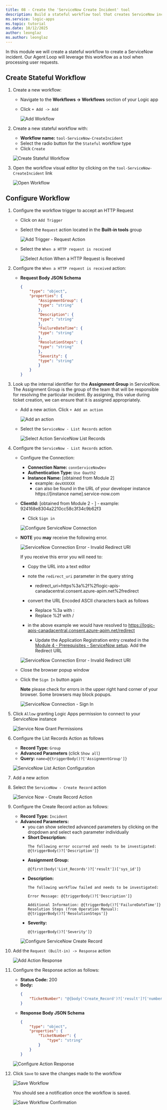 ```yaml
---
title: 08 - Create the 'ServiceNow Create Incident' tool
description: Build a stateful workflow tool that creates ServiceNow incidents for agent-driven automation.
ms.service: logic-apps
ms.topic: tutorial
ms.date: 10/12/2025
author: leonglaz
ms.author: leonglaz
---
```


In this module we will create a stateful workflow to create a ServiceNow incident. Our Agent Loop will leverage this workflow as a tool when processing user requests.


## Create Stateful Workflow

1. Create a new workflow:

    - Navigate to the  **Workflows -> Workflows**  section of your Logic app
    - Click `+ Add -> Add`

        ![Add Workflow](./images/08_01_create_new_workflow.png "add workflow")

2. Create a new stateful workflow with:
    
    - **Workflow name:** `tool-ServiceNow-CreateIncident`
    - Select the radio button for the `Stateful` workflow type
    - Click `Create`

    ![Create Stateful Workflow](./images/08_02_create_new_stateful_workflow.png "create new stateful workflow")

3. Open the workflow visual editor by clicking on the `tool-ServiceNow-CreateIncident` link

    ![Open Workflow](./images/08_03_open_workflow_tool_create_service_now_incident.png "Open Workflow" )

## Configure Workflow
1. Configure the workflow trigger to accept an HTTP Request
    - Click on `Add Trigger`
    - Select the `Request` action located in the **Built-in tools** group

        ![Add Trigger - Request Action](./images/08_04_add_action_when_a_http_request_is_received.png "add trigger request action")
        
    - Select the `When a HTTP request is received`

        ![Select Action When a HTTP Request is Received](./images/08_05_add_trigger_request_action.png "select when a HTTP request is received")

1. Configure the `When a HTTP request is received` action:
    - **Request Body JSON Schema**
        ```JSON
        {
            "type": "object",
            "properties": {
                "AssignmentGroup": {
                "type": "string"
                },
                "Description": {
                "type": "string"
                },
                "FailureDateTime": {
                "type": "string"
                },
                "ResolutionSteps": {
                "type": "string"
                },
                "Severity": {
                "type": "string"
                }
            }
        } 
       ```

1. Look up the internal identifier for the **Assignment Group** in ServiceNow. The Assignment Group is the group of the team that will be responsible for resolving the particular incident. By assigning, this value during ticket creation, we can ensure that it is assigned appropriately.

    - Add a new action. Click `+ Add an action`

        ![Add an action](./images/08_07_add_a_action.png "add a action")

    - Select the `ServiceNow - List Records` action

        ![Select Action ServiceNow List Records](./images/08_08_action_servicenow_list_records.png "servicenow list records")

1. Configure the `ServiceNow - List Records` action. 

    - Configure the Connection:
        - **Connection Name:** `connServiceNowDev`
        - **Authentication Type:** `Use Oauth2`
        - **Instance Name:**  [obtained from Module 2]
            - example: `devXXXXXX` 
            - can also be found in the URL of your developer instance https://[instance name].service-now.com
    - **ClientId:**  [obtained from Module 2 - ]
            - example: 924168e8304a2210cc58c3f34c9b62f3
        - Click `Sign in` 

        ![Configure ServiceNow Connection](./images//08_09_servicenow_connection_configuration.png)

    - **NOTE** you **may** receive the following error. 

        ![ServiceNow Connection Error - Invalid Redirect URI](./images/08_10_servicenow_connection_error_invalid_redirect_uri.png "servicenow connection error invalid redirect uri")

        If you receive this error you will need to:
        - Copy the URL into a text editor
        - note the `redirect_uri` parameter in the query string  
            - redirect_uri=https%3a%2f%2flogic-apis-canadacentral.consent.azure-apim.net%2fredirect
        - convert the URL Encoded ASCII characters back as follows
            - Replace %3a with :
            - Replace %2f with /
        - in the above example we would have resolved to https://logic-apis-canadacentral.consent.azure-apim.net/redirect 

            - Update the Application Registration entry created in the [Module 4 - Prerequisites - ServiceNow setup](04_servicenow_dev_sandbox.md).
        Add the Redirect URL

        ![ServiceNow Connection Error - Invalid Redirect URI](./images/08_10_servicenow_connection_error_invalid_redirect_uri.png "servicenow connection error invalid redirect uri")

    - Close the browser popup window

    - Click the `Sign In` button  again 
        
        **Note** please check for errors in the upper right hand corner of your browser. Some browsers may block popups.
    
        ![ServiceNow Connection - Sign In](./images/08_11_servicenow_connection_sign_in_after_error.png "service now connection sign in")
    
1. Click `Allow` granting Logic Apps permission to connect to your ServiceNow instance 

    ![Service Now Grant Permissions](./images/08_12_servicenow_connection_all_permissions.png "service now grant permissions")

1. Configure the List Records Action as follows
    - **Record Type:** `Group`
    - **Advanced Parameters** (click `Show all`)
    - **Query:** `name=@{triggerBody()?['AssignmentGroup']}`

    ![ServiceNow List Action Configuration](./images/08_14_servicenow_list_records_configuraiton.png "servicenow list records configuration")

1. Add a new action

1. Select the `ServiceNow - Create Record` action

    ![Service Now - Create Record Action](./images/08_15_add_an_action_servicenow_create_item.png "servicenow create record action")

1. Configure the Create Record action as follows:
    - **Record Type:** `Incident`
    - **Advanced Parameters:**
        - you can show selected advanced parameters by clicking on the dropdown and select each parameter individually
        - **Short Description:**
            ```
            The following error occurred and needs to be investigated: @{triggerBody()?['Description']} 
            ```
        - **Assignment Group:** 
            ```
            @{first(body('List_Records')?['result'])['sys_id']}
            ```
        - **Description:** 
            ```
            The following workflow failed and needs to be investigated:

            Error Message: @{triggerBody()?['Description']}

            Additional Information: @{triggerBody()?['FailureDateTime']}
            Resolution Steps (from Operation Manual):
            @{triggerBody()?['ResolutionSteps']}
            ```
        - **Severity:** 
            ```
            @{triggerBody()?['Severity']}
            ```
        ![Configure ServiceNow Create Record](./images/08_16_configure_servicenow_create_record.png "configure servicenow create record")

1. Add the `Request (Built-in) -> Response` action

    ![Add Action Response](./images/08_17_add_action_response.png "Add action response")

1. Configure the Response action as follows:
    - **Status Code:** 200
    - **Body:**
        ```JSON
        {
            "TicketNumber": "@{body('Create_Record')?['result']?['number']}"
        }
        ```
    - **Response Body JSON Schema**
        ```JSON
        {
            "type": "object",
            "properties": {
                "TicketNumber": {
                    "type": "string"
                }
            }
        }
        ```
    
    ![Configure Action Response](./images/08_18_configure_action_response.png)

1. Click `Save` to save the changes made to the workflow

    ![Save Workflow](./images/08_19_save_worklow_tool_service_now_create_incident.png "save workflow")

    You should see a notification once the workflow is saved.

    ![Save Workflow Confirmation](./images/08_20_save_worklow_confirmation.png "save workflow confirmation")



